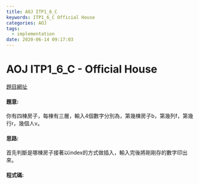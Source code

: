 ```yaml
---
title: AOJ ITP1_6_C
keywords: ITP1_6_C Official House
categories: AOJ
tags:
  - implementation
date: 2020-06-14 09:17:03
---
```

# AOJ ITP1_6_C - Official House
[題目網址](https://onlinejudge.u-aizu.ac.jp/courses/lesson/2/ITP1/all/ITP1_6_C)

#### 題意:
你有四棟房子，每棟有三層，輸入4個數字分別為，第幾棟房子b，第幾列f，第幾行r，幾個人v。
<!-- more -->
#### 思路:
首先判斷是哪棟房子接著以index的方式做插入，輸入完後將剛剛存的數字印出來。

#### 程式碼:
<script src="https://gist.github.com/Daviswww/fc4c5dd64909457dec8959733a576e1d.js"></script>